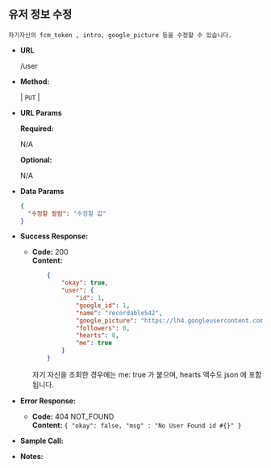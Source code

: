 **유저 정보 수정**
----

    자기자신의 fcm_token , intro, google_picture 등을 수정할 수 있습니다.
    

* **URL**

  /user

* **Method:**
  
  | `PUT` |
  
*  **URL Params**

   **Required:**
 
   N/A

   **Optional:**
    
    N/A


* **Data Params**
    ```json
    {
      "수정할 컬럼": "수정할 값"
    }
    ```

* **Success Response:**
  

  * **Code:** 200 <br />
    **Content:** 
    ```json
        {
            "okay": true,
            "user": {
                "id": 1,
                "google_id": 1,
                "name": "recordable542",
                "google_picture": "https://lh4.googleusercontent.com/-ufC0a8TTdN4/AAAAAAAAAAI/AAAAAAAABjA/C6tCvQDtOe8/photo.jpg",
                "followers": 0,
                "hearts": 0,
                "me": true
            }
        }
    ```
    자기 자신을 조회한 경우에는 me: true 가 붙으며, hearts 액수도 json 에 포함됩니다.
 
* **Error Response:**


  * **Code:** 404 NOT_FOUND <br />
    **Content:** `{ "okay": false, "msg" : "No User Found id #{}" }`


* **Sample Call:**



* **Notes:**


